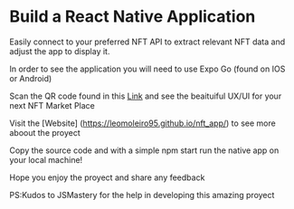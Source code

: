 # Build a React Native Application

Easily connect to your preferred NFT API to extract relevant NFT data and adjust the app to display it.

In order to see the application you will need to use Expo Go (found on IOS or Android)

Scan the QR code found in this [Link](https://expo.dev/@leomoleiro95/nft_react_native?serviceType=classic&distribution=expo-go) and see the beaituiful UX/UI for your next NFT Market Place

Visit the [Website] (https://leomoleiro95.github.io/nft_app/) to see more aboout the proyect

Copy the source code and with a simple npm start run the native app on your local machine!

Hope you enjoy the proyect and share any feedback

PS:Kudos to JSMastery for the help in developing this amazing proyect

